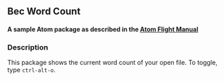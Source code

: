 ## Bec Word Count
#### A sample Atom package as described in the [Atom Flight Manual](https://flight-manual.atom.io/hacking-atom/sections/package-word-count/)

### Description
This package shows the current word count of your open file. To toggle, type `ctrl-alt-o`.
